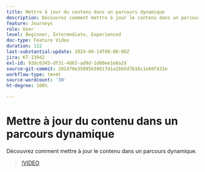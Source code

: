 ```yaml
---
title: Mettre à jour du contenu dans un parcours dynamique
description: Découvrez comment mettre à jour le contenu dans un parcours dynamique.
feature: Journeys
role: User
level: Beginner, Intermediate, Experienced
doc-type: Feature Video
duration: 112
last-substantial-update: 2024-06-14T00:00:00Z
jira: KT-13942
exl-id: 93dc6345-df31-4d65-ad9d-1d80ee1e8a2d
source-git-commit: 201470e35095b38617d1a1bb5d7b16c1e60f431e
workflow-type: tm+mt
source-wordcount: '30'
ht-degree: 100%

---
```


# Mettre à jour du contenu dans un parcours dynamique

Découvrez comment mettre à jour le contenu dans un parcours dynamique.

>[!VIDEO](https://video.tv.adobe.com/v/3439605/?learn=on&captions=fre_fr)
